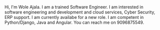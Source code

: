  Hi, I'm Wole Ajala. I am a trained Software Engineer. I am interested in software engineering and development and cloud services, Cyber Security, ERP support. I am currently availabe for a new role. 
 I am competent in Python/Django, Java and Angular. You can reach me on 9096875549.
